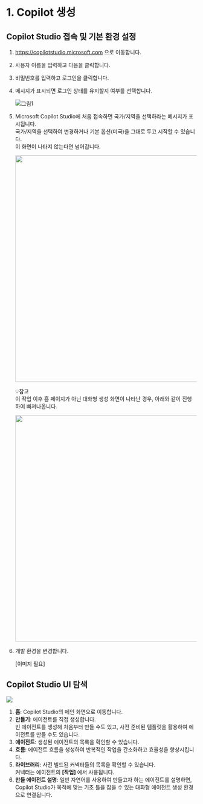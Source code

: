 # 1. Copilot 생성

## Copilot Studio 접속 및 기본 환경 설정

1. https://copilotstudio.microsoft.com 으로 이동합니다.

2. 사용자 이름을 입력하고 다음을 클릭합니다.  

4. 비밀번호를 입력하고 로그인을 클릭합니다.
   
5. 메시지가 표시되면 로그인 상태를 유지할지 여부를 선택합니다.
   
   ![그림1](https://github.com/user-attachments/assets/68801fa6-570e-442d-b299-338c931783f2)

6. Microsoft Copilot Studio에 처음 접속하면 국가/지역을 선택하라는 메시지가 표시됩니다. </br> 국가/지역을 선택하여 변경하거나 기본 옵션(미국)을 그대로 두고 시작할 수 있습니다.</br>이 화면이 나타지 않는다면 넘어갑니다.

   <img src="https://github.com/user-attachments/assets/936ae972-db56-485a-8b38-80f15dd81866" width=600/>

   💡참고</br>
   이 작업 이후 홈 페이지가 아닌 대화형 생성 화면이 나타난 경우, 아래와 같이 진행하여 빠져나옵니다.
   
   <img src="https://github.com/user-attachments/assets/bfce5f02-5967-4c9c-825b-07ad5db1782d" width=600/>

7. 개발 환경을 변경합니다.

   [이미지 필요]


## Copilot Studio UI 탐색

   <img src="https://github.com/user-attachments/assets/52648027-ee09-4211-8cd0-e9b393b6b230"/>

  1. **홈**: Copilot Studio의 메인 화면으로 이동합니다.
  2. **만들기**: 에이전트를 직접 생성합니다. </br>빈 에이전트를 생성해 처음부터 만들 수도 있고, 사전 준비된 템플릿을 활용하여 에이전트를 만들 수도 있습니다.
  3. **에이전트**: 생성된 에이전트의 목록을 확인할 수 있습니다.
  4. **흐름**: 에이전트 흐름을 생성하여 반복적인 작업을 간소화하고 효율성을 향상시킵니다.
  5. **라이브러리**: 사전 빌드된 커넥터들의 목록을 확인할 수 있습니다.</br>커넥터는 에이전트의 **[작업]** 에서 사용됩니다.
  6. **만들 에이전트 설명**: 일반 자연어를 사용하여 만들고자 하는 에이전트를 설명하면, Copilot Studio가 목적에 맞는 기초 틀을 잡을 수 있는 대화형 에이전트 생성 환경으로 연결됩니다.
